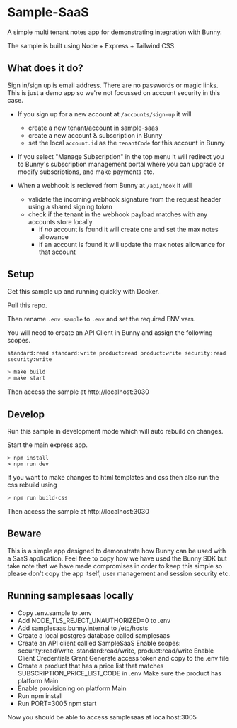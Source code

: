 # Sample-SaaS

A simple multi tenant notes app for demonstrating integration with Bunny.

The sample is built using Node + Express + Tailwind CSS.

## What does it do?

Sign in/sign up is email address. There are no passwords or magic links. This is just a demo app so we're not focussed on account security in this case.

- If you sign up for a new account at `/accounts/sign-up` it will

  - create a new tenant/account in sample-saas
  - create a new account & subscription in Bunny
  - set the local `account.id` as the `tenantCode` for this account in Bunny

- If you select "Manage Subscription" in the top menu it will redirect you to Bunny's subscription management portal where you can upgrade or modify subscriptions, and make payments etc.

- When a webhook is recieved from Bunny at `/api/hook` it will
  - validate the incoming webhook signature from the request header using a shared signing token
  - check if the tenant in the webhook payload matches with any accounts store locally.
    - if _no_ account is found it will create one and set the max notes allowance
    - if an account is found it will update the max notes allowance for that account

## Setup

Get this sample up and running quickly with Docker.

Pull this repo.

Then rename `.env.sample` to `.env` and set the required ENV vars.

You will need to create an API Client in Bunny and assign the following scopes.

```
standard:read standard:write product:read product:write security:read security:write
```

```sh
> make build
> make start
```

Then access the sample at http://localhost:3030

## Develop

Run this sample in development mode which will auto rebuild on changes.

Start the main express app.

```
> npm install
> npm run dev
```

If you want to make changes to html templates and css then also run the css rebuild using

```sh
> npm run build-css
```

Then access the sample at http://localhost:3030

## Beware

This is a simple app designed to demonstrate how Bunny can be used with a SaaS application. Feel free to copy how we have used the Bunny SDK but take note that we have made compromises in order to keep this simple so please don't copy the app itself, user management and session security etc.

## Running samplesaas locally

- Copy .env.sample to .env
- Add NODE_TLS_REJECT_UNAUTHORIZED=0 to .env
- Add samplesaas.bunny.internal to /etc/hosts
- Create a local postgres database called samplesaas
- Create an API client callled SampleSaaS
  Enable scopes: security:read/write, standard:read/write, product:read/write
  Enable Client Credentials Grant
  Generate access token and copy to the .env file
- Create a product that has a price list that matches SUBSCRIPTION_PRICE_LIST_CODE in .env
  Make sure the product has platform Main
- Enable provisioning on platform Main
- Run npm install
- Run PORT=3005 npm start

Now you should be able to access samplesaas at localhost:3005